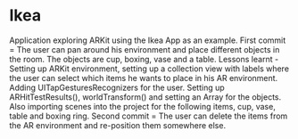 # Ikea
Application exploring ARKit using the Ikea App as an example. First commit = The user can pan around his environment and place different objects in
the room. The objects are cup, boxing, vase and a table. 
Lessons learnt -  Setting up ARKit environment, setting up a collection view with labels where the user can select which items he
wants to place in his AR environment. Adding UITapGesturesRecognizers for the user. Setting up ARHitTestResults(), worldTransform()
and setting an Array for the objects. Also importing scenes into the project for the following items, cup, vase, table and boxing ring.
Second commit = The user can delete the items from the AR environment and re-position them somewhere else.
